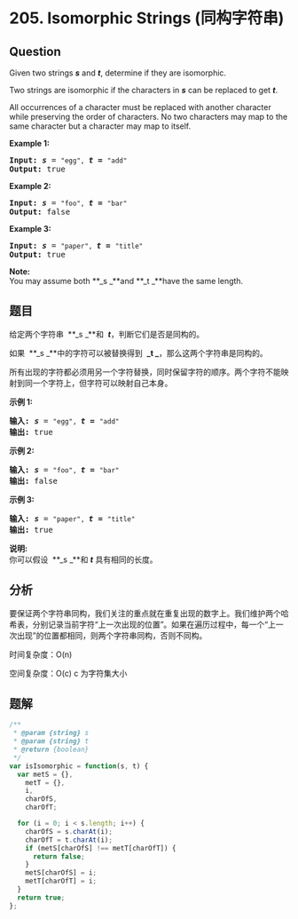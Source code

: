 # 205. Isomorphic Strings (同构字符串)

## Question

Given two strings **_s_** and **_t_**, determine if they are isomorphic.

Two strings are isomorphic if the characters in **_s_** can be replaced to get **_t_**.

All occurrences of a character must be replaced with another character while preserving the order of characters. No two characters may map to the same character but a character may map to itself.

**Example 1:**

<pre><strong>Input:</strong> <b><i>s</i></b> = <code>"egg", </code><b><i>t = </i></b><code>"add"</code>
<strong>Output:</strong> true
</pre>

**Example 2:**

<pre><strong>Input:</strong> <b><i>s</i></b> = <code>"foo", </code><b><i>t = </i></b><code>"bar"</code>
<strong>Output:</strong> false</pre>

**Example 3:**

<pre><strong>Input:</strong> <b><i>s</i></b> = <code>"paper", </code><b><i>t = </i></b><code>"title"</code>
<strong>Output:</strong> true</pre>

**Note:**  
You may assume both **_s _**and **_t _**have the same length.

## 题目

给定两个字符串  **_s _**和  **_t_**，判断它们是否是同构的。

如果  **_s _**中的字符可以被替换得到  **_t _**，那么这两个字符串是同构的。

所有出现的字符都必须用另一个字符替换，同时保留字符的顺序。两个字符不能映射到同一个字符上，但字符可以映射自己本身。

**示例 1:**

<pre><strong>输入:</strong> <strong><em>s</em></strong> = <code>"egg", </code><strong><em>t = </em></strong><code>"add"</code>
<strong>输出:</strong> true
</pre>

**示例 2:**

<pre><strong>输入:</strong> <strong><em>s</em></strong> = <code>"foo", </code><strong><em>t = </em></strong><code>"bar"</code>
<strong>输出:</strong> false</pre>

**示例 3:**

<pre><strong>输入:</strong> <strong><em>s</em></strong> = <code>"paper", </code><strong><em>t = </em></strong><code>"title"</code>
<strong>输出:</strong> true</pre>

**说明:**  
你可以假设  **_s _**和 **_t_** 具有相同的长度。

## 分析

要保证两个字符串同构，我们关注的重点就在重复出现的数字上。我们维护两个哈希表，分别记录当前字符“上一次出现的位置”。如果在遍历过程中，每一个“上一次出现”的位置都相同，则两个字符串同构，否则不同构。

时间复杂度：O(n)

空间复杂度：O(c) c 为字符集大小

## 题解

```javascript
/**
 * @param {string} s
 * @param {string} t
 * @return {boolean}
 */
var isIsomorphic = function(s, t) {
  var metS = {},
    metT = {},
    i,
    charOfS,
    charOfT;

  for (i = 0; i < s.length; i++) {
    charOfS = s.charAt(i);
    charOfT = t.charAt(i);
    if (metS[charOfS] !== metT[charOfT]) {
      return false;
    }
    metS[charOfS] = i;
    metT[charOfT] = i;
  }
  return true;
};
```
